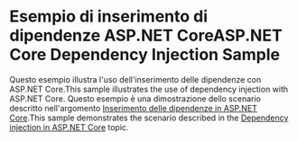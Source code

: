 # <a name="aspnet-core-dependency-injection-sample"></a><span data-ttu-id="39094-101">Esempio di inserimento di dipendenze ASP.NET Core</span><span class="sxs-lookup"><span data-stu-id="39094-101">ASP.NET Core Dependency Injection Sample</span></span>

<span data-ttu-id="39094-102">Questo esempio illustra l'uso dell'inserimento delle dipendenze con ASP.NET Core.</span><span class="sxs-lookup"><span data-stu-id="39094-102">This sample illustrates the use of dependency injection with ASP.NET Core.</span></span> <span data-ttu-id="39094-103">Questo esempio è una dimostrazione dello scenario descritto nell'argomento [Inserimento delle dipendenze in ASP.NET Core](https://docs.microsoft.com/aspnet/core/fundamentals/dependency-injection).</span><span class="sxs-lookup"><span data-stu-id="39094-103">This sample demonstrates the scenario described in the [Dependency injection in ASP.NET Core](https://docs.microsoft.com/aspnet/core/fundamentals/dependency-injection) topic.</span></span>
